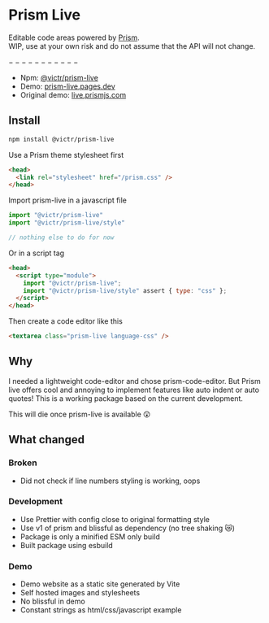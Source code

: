 # Prism Live

Editable code areas powered by [Prism](https://prismjs.com/).  
WIP, use at your own risk and do not assume that the API will not change.

$-----------$

- Npm: [@victr/prism-live](https://www.npmjs.com/package/@victr/prism-live)
- Demo: [prism-live.pages.dev](https://prism-live.pages.dev)
- Original demo: [live.prismjs.com](https://live.prismjs.com)

## Install

```bash
npm install @victr/prism-live
```

Use a Prism theme stylesheet first
```html
<head>
  <link rel="stylesheet" href="/prism.css" />
</head>
```

Import prism-live in a javascript file
```javascript
import "@victr/prism-live"
import "@victr/prism-live/style"

// nothing else to do for now
```

Or in a script tag
```html
<head>
  <script type="module">
    import "@victr/prism-live";
    import "@victr/prism-live/style" assert { type: "css" };
  </script>
</head>
```

Then create a code editor like this
```html
<textarea class="prism-live language-css" />
```

## Why

I needed a lightweight code-editor and chose prism-code-editor. But Prism live offers cool and annoying to implement features like auto indent or auto quotes! This is a working package based on the current development.

This will die once prism-live is available 😲

## What changed

### Broken
- Did not check if line numbers styling is working, oops

### Development
- Use Prettier with config close to original formatting style
- Use v1 of prism and blissful as dependency (no tree shaking 😿)
- Package is only a minified ESM only build
- Built package using esbuild

### Demo
- Demo website as a static site generated by Vite
- Self hosted images and stylesheets
- No blissful in demo
- Constant strings as html/css/javascript example

### 
